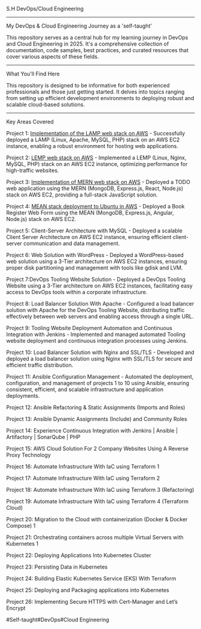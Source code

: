 S.H DevOps/Cloud Engineering

---

My DevOps & Cloud Engineering Journey as a 'self-taught'

This repository serves as a central hub for my learning journey in DevOps and Cloud Engineering in 2025. It's a comprehensive collection of documentation, code samples, best practices, and curated resources that cover various aspects of these fields.

---

What You'll Find Here

This repository is designed to be informative for both experienced professionals and those just getting started. It delves into topics ranging from setting up efficient development environments to deploying robust and scalable cloud-based solutions.

---

Key Areas Covered

Project 1: [Implementation of the LAMP web stack on AWS](https://github.com/Uwadon1/S.H_Cloud_Devops_Engineering/tree/main/LAMP_STACK) - Successfully deployed a LAMP (Linux, Apache, MySQL, PHP) stack on an AWS EC2 instance, enabling a robust environment for hosting web applications.

Project 2: [LEMP web stack on AWS](https://github.com/Uwadon1/S.H_Cloud_Devops_Engineering/tree/main/LEMP_STACK) - Implemented a LEMP (Linux, Nginx, MySQL, PHP) stack on an AWS EC2 instance, optimizing performance for high-traffic websites.

Project 3: [Implementation of MERN web stack on AWS](https://github.com/Uwadon1/S.H_Cloud_Devops_Engineering/tree/main/LEMP_STACK) - Deployed a TODO web application using the MERN (MongoDB, Express.js, React, Node.js) stack on AWS EC2, providing a full-stack JavaScript solution.

Project 4: [MEAN stack deployment to Ubuntu in AWS](https://github.com/Uwadon1/S.H_Cloud_Devops_Engineering/tree/main/MERN_STACK) - Deployed a Book Register Web Form using the MEAN (MongoDB, Express.js, Angular, Node.js) stack on AWS EC2.

Project 5: Client-Server Architecture with MySQL - Deployed a scalable Client Server Architecture on AWS EC2 instance, ensuring efficient client-server communication and data management.

Project 6: Web Solution with WordPress - Deployed a WordPress-based web solution using a 3-Tier architecture on AWS EC2 instances, ensuring proper disk partitioning and management with tools like gdisk and LVM.

Project 7:DevOps Tooling Website Solution - Deployed a DevOps Tooling Website using a 3-Tier architecture on AWS EC2 instances, facilitating easy access to DevOps tools within a corporate infrastructure.

Project 8: Load Balancer Solution With Apache - Configured a load balancer solution with Apache for the DevOps Tooling Website, distributing traffic effectively between web servers and enabling access through a single URL.

Project 9: Tooling Website Deployment Automation and Continuous Integration with Jenkins - Implemented and managed automated Tooling website deployment and continuous integration processes using Jenkins.

Project 10: Load Balancer Solution with Nginx and SSL/TLS - Developed and deployed a load balancer solution using Nginx with SSL/TLS for secure and efficient traffic distribution.

Project 11: Ansible Configuration Management - Automated the deployment, configuration, and management of projects 1 to 10 using Ansible, ensuring consistent, efficient, and scalable infrastructure and application deployments.

Project 12: Ansible Refactoring & Static Assignments (Imports and Roles)

Project 13: Ansible Dynamic Assignments (Include) and Community Roles

Project 14: Experience Continuous Integration with Jenkins | Ansible | Artifactory | SonarQube | PHP

Project 15: AWS Cloud Solution For 2 Company Websites Using A Reverse Proxy Technology

Project 16: Automate Infrastructure With IaC using Terraform 1

Project 17: Automate Infrastructure With IaC using Terraform 2

Project 18: Automate Infrastructure With IaC using Terraform 3 (Refactoring)

Project 19: Automate Infrastructure With IaC using Terraform 4 (Terraform Cloud)

Project 20: Migration to the Сloud with containerization (Docker & Docker Compose) 1

Project 21: Orchestrating containers across multiple Virtual Servers with Kubernetes 1

Project 22: Deploying Applications Into Kubernetes Cluster

Project 23: Persisting Data in Kubernetes

Project 24: Building Elastic Kubernetes Service (EKS) With Terraform

Project 25: Deploying and Packaging applications into Kubernetes

Project 26: Implementing Secure HTTPS with Cert-Manager and Let’s Encrypt



#Self-taught#DevOps#Cloud Engineering

